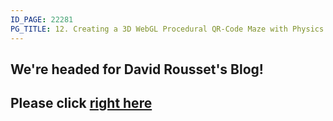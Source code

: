 ```yaml
---
ID_PAGE: 22281
PG_TITLE: 12. Creating a 3D WebGL Procedural QR-Code Maze with Physics
---
```

## We're headed for David Rousset's Blog!## Please click [right here](http://blogs.msdn.com/b/davrous/archive/2014/02/19/coding4fun-tutorial-creating-a-3d-webgl-procedural-qrcode-maze-with-babylon-js.aspx)